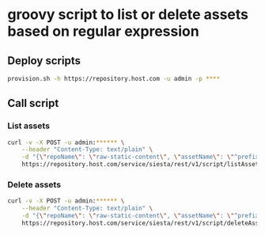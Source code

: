 # groovy script to list or delete assets based on regular expression

## Deploy scripts

```bash
provision.sh -h https://repository.host.com -u admin -p ****
```

## Call script


### List assets

```bash
curl -v -X POST -u admin:****** \
    --header "Content-Type: text/plain" \
    -d "{\"repoName\": \"raw-static-content\", \"assetName\": \"^prefix/.*\"}" \
    https://repository.host.com/service/siesta/rest/v1/script/listAssets/run
```

### Delete assets

```bash
curl -v -X POST -u admin:****** \
    --header "Content-Type: text/plain" \
    -d "{\"repoName\": \"raw-static-content\", \"assetName\": \"^prefix/.*\"}" \
    https://repository.host.com/service/siesta/rest/v1/script/deleteAssets/run
```
